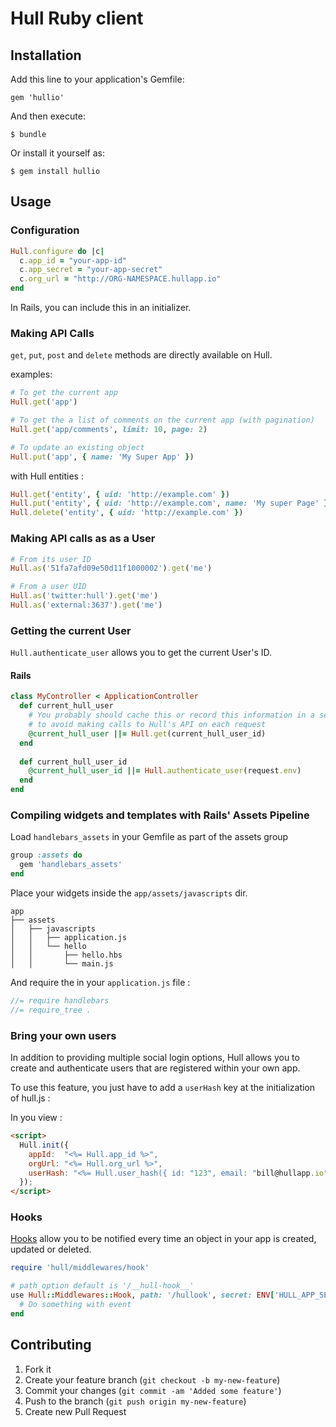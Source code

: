 # Hull Ruby client

## Installation

Add this line to your application's Gemfile:

    gem 'hullio'

And then execute:

    $ bundle

Or install it yourself as:

    $ gem install hullio

## Usage

### Configuration

```rb
Hull.configure do |c|
  c.app_id = "your-app-id"
  c.app_secret = "your-app-secret"
  c.org_url = "http://ORG-NAMESPACE.hullapp.io"
end
```

In Rails, you can include this in an initializer.

### Making API Calls

`get`, `put`, `post` and `delete` methods are directly available on Hull.

examples:

```rb
# To get the current app
Hull.get('app')

# To get the a list of comments on the current app (with pagination)
Hull.get('app/comments', limit: 10, page: 2)

# To update an existing object
Hull.put('app', { name: 'My Super App' })
```

with Hull entities :

```rb
Hull.get('entity', { uid: 'http://example.com' })
Hull.put('entity', { uid: 'http://example.com', name: 'My super Page' })
Hull.delete('entity', { uid: 'http://example.com' })
```

### Making API calls as as a User

```rb
# From its user ID
Hull.as('51fa7afd09e50d11f1000002').get('me')

# From a user UID
Hull.as('twitter:hull').get('me')
Hull.as('external:3637').get('me')
```

### Getting the current User

`Hull.authenticate_user` allows you to get the current User's ID.

#### Rails

```rb
class MyController < ApplicationController
  def current_hull_user
    # You probably should cache this or record this information in a session
    # to avoid making calls to Hull's API on each request
    @current_hull_user ||= Hull.get(current_hull_user_id)
  end
  
  def current_hull_user_id
    @current_hull_user_id ||= Hull.authenticate_user(request.env)
  end
end
```

### Compiling widgets and templates with Rails' Assets Pipeline

Load `handlebars_assets` in your Gemfile as part of the assets group

```rb
group :assets do
  gem 'handlebars_assets'
end
```

Place your widgets inside the `app/assets/javascripts` dir.

    app
    ├── assets
    │   ├── javascripts
    │   │   ├── application.js
    │   │   └── hello
    │   │       ├── hello.hbs
    │   │       └── main.js

And require the in your `application.js` file :

```js
//= require handlebars
//= require_tree .
```

### Bring your own users

In addition to providing multiple social login options, Hull allows you to create and authenticate users that are registered within your own app.

To use this feature, you just have to add a `userHash` key at the initialization of hull.js :

In you view :

```html
<script>
  Hull.init({
    appId:  "<%= Hull.app_id %>",
    orgUrl: "<%= Hull.org_url %>",
    userHash: "<%= Hull.user_hash({ id: "123", email: "bill@hullapp.io", name: "Bill Evans" })  %>"
  });
</script>
```

### Hooks

[Hooks](hull.io/docs/libraries/#hooks) allow you to be notified every time an
object in your app is created, updated or deleted.

```ruby
require 'hull/middlewares/hook'

# path option default is '/__hull-hook__'
use Hull::Middlewares::Hook, path: '/hullook', secret: ENV['HULL_APP_SECRET'] do |event, request|
  # Do something with event
end
```

## Contributing

1. Fork it
2. Create your feature branch (`git checkout -b my-new-feature`)
3. Commit your changes (`git commit -am 'Added some feature'`)
4. Push to the branch (`git push origin my-new-feature`)
5. Create new Pull Request
